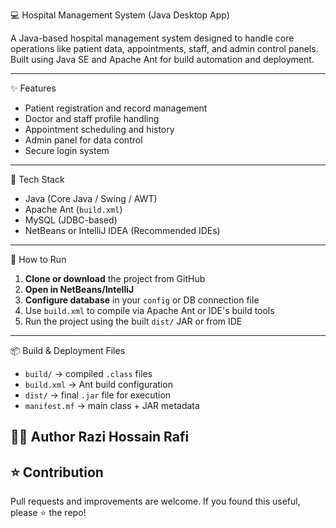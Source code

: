 💻 Hospital Management System (Java Desktop App)

A Java-based hospital management system designed to handle core operations like patient data, appointments, staff, and admin control panels. Built using Java SE and Apache Ant for build automation and deployment.

---

✨ Features
- Patient registration and record management  
- Doctor and staff profile handling  
- Appointment scheduling and history  
- Admin panel for data control  
- Secure login system

---

🧰 Tech Stack
- Java (Core Java / Swing / AWT)  
- Apache Ant (`build.xml`)  
- MySQL (JDBC-based)  
- NetBeans or IntelliJ IDEA (Recommended IDEs)

---

🚀 How to Run

1. **Clone or download** the project from GitHub  
2. **Open in NetBeans/IntelliJ**  
3. **Configure database** in your `config` or DB connection file  
4. Use `build.xml` to compile via Apache Ant or IDE's build tools  
5. Run the project using the built `dist/` JAR or from IDE

---

📦 Build & Deployment Files

- `build/` → compiled `.class` files  
- `build.xml` → Ant build configuration  
- `dist/` → final `.jar` file for execution  
- `manifest.mf` → main class + JAR metadata


👨‍💻 Author
  Razi Hossain Rafi  
---

## ⭐ Contribution

Pull requests and improvements are welcome. If you found this useful, please ⭐ the repo!
